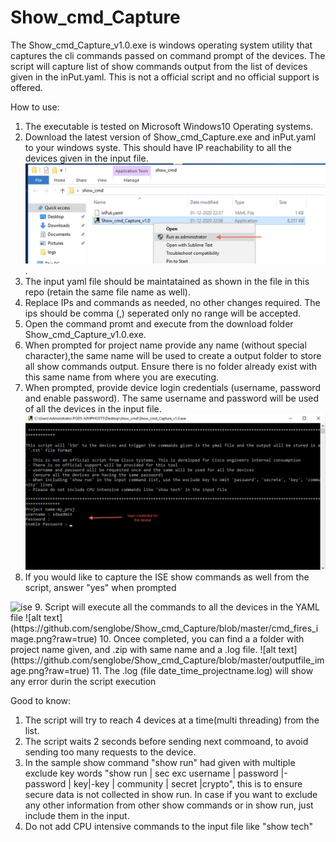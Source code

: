 # Show_cmd_Capture
 
The Show_cmd_Capture_v1.0.exe is windows operating system utility that captures the cli commands passed on command prompt of the devices. The script will capture list of show commands output from the list of devices given in the inPut.yaml. This is not a official script and no official support is offered.

How to use:
1. The executable is tested on Microsoft Windows10 Operating systems.
2. Download the latest version of Show_cmd_Capture.exe and inPut.yaml to your windows syste. This should have IP reachability to all the devices given in the input file.  
![alt text](https://github.com/senglobe/Show_cmd_Capture/blob/master/exec_yaml_file-image.png?raw=true). 
3. The input yaml file should be maintatained as shown in the file in this repo (retain the same file name as well).
4. Replace IPs and commands as needed, no other changes required. The ips should be comma (,) seperated only no range will be accepted.
5. Open the command promt and execute from the download folder Show_cmd_Capture_v1.0.exe.
6. When prompted for project name provide any name (without special character),the same name will be used to create a output folder to store all show commands output. Ensure there is no folder already exist with this same name from where you are executing.
7. When prompted, provide device login credentials (username, password and enable password). The same username and password will be used of all the devices in the input file.
![alt text](https://github.com/senglobe/Show_cmd_Capture/blob/master/device_cred_image.png?raw=true)
8. If you would like to capture the ISE show commands as well from the script, answer "yes" when prompted
<img width="640" alt="ise" src="https://user-images.githubusercontent.com/8314629/112278307-affe3900-8ca8-11eb-9e17-1af947084c42.PNG">
9. Script will execute all the commands to all the devices in the YAML file
![alt text](https://github.com/senglobe/Show_cmd_Capture/blob/master/cmd_fires_image.png?raw=true)
10. Oncee completed, you can find a a folder with  project name given, and .zip with same name and a .log file.
![alt text](https://github.com/senglobe/Show_cmd_Capture/blob/master/outputfile_image.png?raw=true)
11. The .log (file date_time_projectname.log) will show any error durin the script execution



Good to know:
1. The script will try to reach 4 devices at a time(multi threading) from the list.
2. The script waits 2 seconds before sending next commoand, to avoid sending too many requests to the device.
3. In the sample show command "show run" had given with multiple exclude key words "show run | sec exc username | password |-password | key|-key | community | secret |crypto", this is to ensure secure data is not collected in show run. In case if you want to exclude any other information from other show commands or in show run, just include them in the input.
4. Do not add CPU intensive commands to the input file like "show tech"
